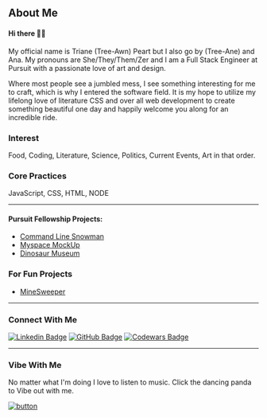 ## About Me

#### Hi there 👋🏽

My official name is Triane (Tree-Awn) Peart but I also go by (Tree-Ane) and Ana. My pronouns are She/They/Them/Zer and I am a Full Stack Engineer at Pursuit with a passionate love of art and design.

Where most people see a jumbled mess, I see something interesting for me to craft, which is why I entered the software field. It is my hope to utilize my lifelong love of literature CSS and over all web development to create something beautiful one day and happily welcome you along for an incredible ride.  

### Interest 

Food, Coding, Literature, Science, Politics, Current Events, Art in that order. 


### Core Practices

JavaScript, CSS, HTML, NODE

<hr>

#### Pursuit Fellowship Projects:
* [Command Line Snowman](https://github.com/TrianePeart/8-0-command-line-snowman)
* [Myspace MockUp](https://github.com/TrianePeart/8-0-css-grid-lab)
* [Dinosaur Museum](https://github.com/TrianePeart/8-0-dinosaur-museum-project)


### For Fun Projects
* [MineSweeper](https://github.com/TrianePeart/MineSweeper)

<hr>


### Connect With Me 

[![Linkedin Badge](https://img.shields.io/badge/-LinkedIn-blue?style=flat&logo=Linkedin&logoColor=white)](https://www.linkedin.com/in/trianepeart/) [![GitHub Badge](https://img.shields.io/github/followers/TrianePeart?label=Follow%20%40TrianePeart&style=social)](https://github.com/TrianePeart) [![Codewars Badge](https://www.codewars.com/users/TheDemi-GirlHasNoName/badges/small)](https://www.codewars.com/users/TheDemi-GirlHasNoName)

<!--- 
Make buttons - https://shields.io/
Custom Logos - https://github.com/christina-ml?tab=repositories
-->


<hr>


### Vibe With Me

No matter what I'm doing I love to listen to music. Click the dancing panda to Vibe out with me. 

[![button](https://i.pinimg.com/originals/38/09/1c/38091ce793a5e891f00aa49b6f0898d2.gif)](https://open.spotify.com/playlist/3SYyLgpkjvvls0ojrCRWd3?si=e408f17afca14a7a)
